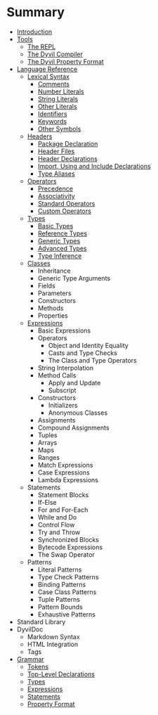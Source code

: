 # Summary

* [Introduction](README.md)
* [Tools](tools.md)
   * [The REPL](tools/repl.md)
   * [The Dyvil Compiler](tools/dyvil-compiler.md)
   * [The Dyvil Property Format](tools/dyvil-property-format.md)
* [Language Reference](language-reference.md)
   * [Lexical Syntax](syntax/lexical-syntax.md)
       * [Comments](syntax/comments.md)
       * [Number Literals](syntax/number-literals.md)
       * [String Literals](syntax/string-literals.md)
       * [Other Literals](syntax/other-literals.md)
       * [Identifiers](syntax/identifiers.md)
       * [Keywords](syntax/keywords.md)
       * [Other Symbols](syntax/other-symbols.md)
   * [Headers](headers.md)
       * [Package Declaration](headers/package-declaration.md)
       * [Header Files](headers/header-files.md)
       * [Header Declarations](headers/header-declarations.md)
       * [Import, Using and Include Declarations](headers/import-using-and-include-declarations.md)
       * [Type Aliases](headers/type-aliases.md)
   * [Operators](headers/operators.md)
       * [Precedence](headers/precedence.md)
       * [Associativity](headers/associativity.md)
       * [Standard Operators](headers/standard-operators.md)
       * [Custom Operators](headers/custom-operators.md)
   * [Types](types.md)
       * [Basic Types](types/basic-types.md)
       * [Reference Types](types/reference-types.md)
       * [Generic Types](types/generic-types.md)
       * [Advanced Types](types/advanced-types.md)
       * [Type Inference](types/type-inference.md)
   * [Classes](classes.md)
       * Inheritance
       * Generic Type Arguments
       * Fields
       * Parameters
       * Constructors
       * Methods
       * Properties
   * [Expressions](expressions.md)
       * Basic Expressions
       * Operators
           * Object and Identity Equality
           * Casts and Type Checks
           * The Class and Type Operators
       * String Interpolation
       * Method Calls
           * Apply and Update
           * Subscript
       * Constructors
           * Initializers
           * Anonymous Classes
       * Assignments
       * Compound Assignments
       * Tuples
       * Arrays
       * Maps
       * Ranges
       * Match Expressions
       * Case Expressions
       * Lambda Expressions
   * Statements
       * Statement Blocks
       * If-Else
       * For and For-Each
       * While and Do
       * Control Flow
       * Try and Throw
       * Synchronized Blocks
       * Bytecode Expressions
       * The Swap Operator
   * Patterns
       * Literal Patterns
       * Type Check Patterns
       * Binding Patterns
       * Case Class Patterns
       * Tuple Patterns
       * Pattern Bounds
       * Exhaustive Patterns
* Standard Library
* DyvilDoc
   * Markdown Syntax
   * HTML Integration
   * Tags
* [Grammar](grammar.md)
   * [Tokens](grammar/tokens.md)
   * [Top-Level Declarations](grammar/top-level-declarations.md)
   * [Types](grammar/types.md)
   * [Expressions](grammar/expressions.md)
   * [Statements](grammar/statements.md)
   * [Property Format](grammar/property-format.md)

